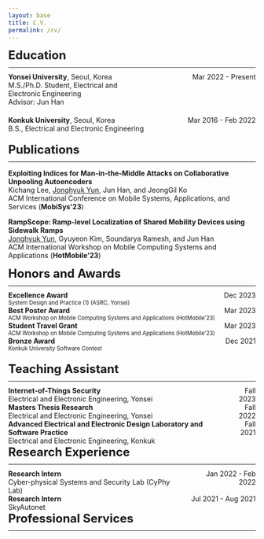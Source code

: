 ```yaml
---
layout: base
title: C.V.
permalink: /cv/
---
```



<style>
/* CSS for section titles */
.section-title {
  font-size: 1.5rem;
  margin-bottom: 10px;
  color: deepblue; /* Change the color to deep blue */
}
</style>

<div class="section-title"><strong>Education</strong></div>
<hr style="margin-top: 5px; margin-bottom: 10px;"> 
<!-- Yonsei University -->
<div style="display: table; width: 100%; margin-bottom: 20px;">
  <div style="display: table-row;">
    <div style="display: table-cell; padding-right: 15px; vertical-align: top; width: 60%;">
      <strong>Yonsei University</strong>, Seoul, Korea<br>
      M.S./Ph.D. Student, Electrical and Electronic Engineering<br>
      Advisor: Jun Han
    </div>
    <div class="date" style="display: table-cell; vertical-align: top; width: 40%; text-align: right;">
      Mar 2022 - Present
    </div>
  </div>
</div>

<!-- Konkuk University -->
<div style="display: table; width: 100%; margin-bottom: 20px;">
  <div style="display: table-row;">
    <div style="display: table-cell; padding-right: 15px; vertical-align: top; width: 60%;">
      <strong>Konkuk University</strong>, Seoul, Korea<br>
      B.S., Electrical and Electronic Engineering
    </div>
    <div class="date" style="display: table-cell; vertical-align: top; width: 40%; text-align: right;">
      Mar 2016 - Feb 2022
    </div>
  </div>
</div>

<!-- Publications -->
<div class="section-title"><strong>Publications</strong></div>
<hr style="margin-top: 5px; margin-bottom: 10px;"> 

<!-- MobiSys'23 Demo -->
<strong>Exploiting Indices for Man-in-the-Middle Attacks on Collaborative Unpooling Autoencoders</strong><br>
Kichang Lee, <u>Jonghyuk Yun</u>, Jun Han, and JeongGil Ko<br>
ACM International Conference on Mobile Systems, Applications, and Services (<strong>MobiSys'23</strong>)<br>

<!-- HotMobile'23 -->
<strong>RampScope: Ramp-level Localization of Shared Mobility Devices using Sidewalk Ramps</strong><br>
<u>Jonghyuk Yun</u>, Gyuyeon Kim, Soundarya Ramesh, and Jun Han<br>
ACM International Workshop on Mobile Computing Systems and Applications (<strong>HotMobile'23</strong>)

<!-- Honors and Awards -->
<div class="section-title"><strong>Honors and Awards</strong></div>
<hr style="margin-top: 5px; margin-bottom: 10px;">

<div style="display: table; width: 100%; margin-bottom: 20px;">
  <div style="display: table-row;">
    <div style="display: table-cell; vertical-align: top; padding-right: 15px;">
      <strong>Excellence Award<br></strong>
      <span style="font-size: 0.8em;">System Design and Practice (1) (ASRC, Yonsei)</span>
    </div>
    <div style="display: table-cell; vertical-align: top; text-align: right;">
      Dec 2023
    </div>
  </div>
  <!-- Repeat for other awards, following the same structure -->
  <div style="display: table-row;">
    <div style="display: table-cell; vertical-align: top; padding-right: 15px;">
      <strong>Best Poster Award<br></strong>
      <span style="font-size: 0.8em;">ACM Workshop on Mobile Computing Systems and Applications (HotMobile'23)</span>
    </div>
    <div style="display: table-cell; vertical-align: top; text-align: right;">
      Mar 2023
    </div>
  </div>
  <!-- Continue adding more entries here -->
  <div style="display: table-row;">
    <div style="display: table-cell; vertical-align: top; padding-right: 15px;">
      <strong>Student Travel Grant<br></strong>
      <span style="font-size: 0.8em;">ACM Workshop on Mobile Computing Systems and Applications (HotMobile'23)</span>
    </div>
    <div style="display: table-cell; vertical-align: top; text-align: right;">
      Mar 2023
    </div>
  </div>
  <div style="display: table-row;">
    <div style="display: table-cell; vertical-align: top; padding-right: 15px;">
      <strong>Bronze Award<br></strong>
      <span style="font-size: 0.8em;">Konkuk University Software Contest</span>
    </div>
    <div style="display: table-cell; vertical-align: top; text-align: right;">
      Dec 2021
    </div>
  </div>
</div>

<!-- Teaching Assistant -->
<div class="section-title"><strong>Teaching Assistant</strong></div>
<hr style="margin-top: 5px; margin-bottom: 10px;">

<div style="display: table; width: 100%;">

  <!-- Internet-of-Things Security -->
  <div style="display: table-row;">
    <div style="display: table-cell; vertical-align: top; padding-right: 15px;">
      <strong>Internet-of-Things Security</strong><br>
      Electrical and Electronic Engineering, Yonsei
    </div>
    <div style="display: table-cell; vertical-align: top; text-align: right;">
      Fall 2023
    </div>
  </div>

  <!-- Masters Thesis Research -->
  <div style="display: table-row;">
    <div style="display: table-cell; vertical-align: top; padding-right: 15px;">
      <strong>Masters Thesis Research</strong><br>
      Electrical and Electronic Engineering, Yonsei
    </div>
    <div style="display: table-cell; vertical-align: top; text-align: right;">
      Fall 2022
    </div>
  </div>

  <!-- Advanced Electrical and Electronic Design Laboratory and Software Practice -->
  <div style="display: table-row;">
    <div style="display: table-cell; vertical-align: top; padding-right: 15px;">
      <strong>Advanced Electrical and Electronic Design Laboratory and Software Practice</strong><br>
      Electrical and Electronic Engineering, Konkuk
    </div>
    <div style="display: table-cell; vertical-align: top; text-align: right;">
      Fall 2021
    </div>
  </div>
</div>

<!-- Research Experience -->
<div class="section-title"><strong>Research Experience</strong></div>
<hr style="margin-top: 5px; margin-bottom: 10px;">

<div style="display: table; width: 100%;">

  <div style="display: table-row;">
    <div style="display: table-cell; vertical-align: top; padding-right: 15px;">
      <strong>Research Intern</strong><br>
      Cyber-physical Systems and Security Lab (CyPhy Lab)
    </div>
    <div style="display: table-cell; vertical-align: top; text-align: right;">
      Jan 2022 - Feb 2022
    </div>
  </div>

  <div style="display: table-row;">
    <div style="display: table-cell; vertical-align: top; padding-right: 15px;">
      <strong>Research Intern</strong><br>
      SkyAutonet 
    </div>
    <div style="display: table-cell; vertical-align: top; text-align: right;">
      Jul 2021 - Aug 2021
    </div>
  </div>
</div>

<!-- Professional Services -->
<div class="section-title"><strong>Professional Services</strong></div>
<hr style="margin-top: 5px; margin-bottom: 10px;">
